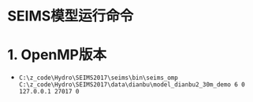 SEIMS模型运行命令
===============

# 1. OpenMP版本

+ `C:\z_code\Hydro\SEIMS2017\seims\bin\seims_omp C:\z_code\Hydro\SEIMS2017\data\dianbu\model_dianbu2_30m_demo 6 0 127.0.0.1 27017 0`